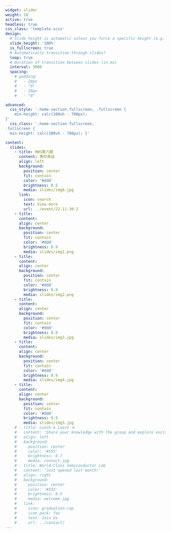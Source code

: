 ```yaml
---
widget: slider
weight: 10
active: true
headless: true
css_class: 'template.scss'
design:
  # Slide height is automatic unless you force a specific height (e.g. '400px')
  slide_height: '100%'
  is_fullscreen: true
  # Automatically transition through slides?
  loop: true
  # Duration of transition between slides (in ms)
  interval: 3000
  spacing:
    # padding:
    #   - 20px
    #   - "0"
    #   - 20px
    #   - "0"

advanced:
  css_style: '.home-section.fullscreen, .fullscreen {
    min-height: calc(100vh - 700px);
}'
  css_class: '.home-section.fullscreen,
.fullscreen {
  min-height: calc(100vh - 700px); }'

content:
  slides:
    - title: HWS第六期
      content: 等你来战
      align: left
      background:
        position: center
        fit: contain
        color: '#ddd'
        brightness: 0.5
        media: slides/img6.jpg
      link:
        icon: search
        text: View more
        url: ../event/22-11-30-2
    - title: 
      content: 
      align: center
      background:
        position: center
        fit: contain
        color: '#ddd'
        brightness: 0.9
        media: slides/img1.png
    - title: 
      content: 
      align: center
      background:
        position: center
        fit: contain
        color: '#ddd'
        brightness: 0.9
        media: slides/img2.png
    - title: 
      content: 
      align: center
      background:
        position: center
        fit: contain
        color: '#ddd'
        brightness: 0.9
        media: slides/img3.jpg
    - title: 
      content: 
      align: center
      background:
        position: center
        fit: contain
        color: '#ddd'
        brightness: 0.9
        media: slides/img4.jpg
    - title: 
      content: 
      align: center
      background:
        position: center
        fit: contain
        color: '#ddd'
        brightness: 0.9
        media: slides/img5.jpg
    # - title: Lunch & Learn ☕️
    #   content: 'Share your knowledge with the group and explore exciting new topics together!'
    #   align: left
    #   background:
    #     position: center
    #     color: '#555'
    #     brightness: 0.7
    #     media: contact.jpg
    # - title: World-Class Semiconductor Lab
    #   content: 'Just opened last month!'
    #   align: right
    #   background:
    #     position: center
    #     color: '#333'
    #     brightness: 0.5
    #     media: welcome.jpg
    #   link:
    #     icon: graduation-cap
    #     icon_pack: fas
    #     text: Join Us
    #     url: ../contact/
---
```


<!-- ---
advanced:
  css_class: fullscreen
widget: blank
widget_id: none
headless: true
weight: 10
title: null
subtitle: null
active: true
design:
  columns: "1"
  background:
    image: 640.png
    image_darken: 0
    image_parallax: false
    image_position: center
    image_size: cover
    text_color_light: true
  spacing:
    padding:
      - 20px
      - "0"
      - 20px
      - "0"
--- -->
